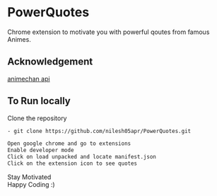 # PowerQuotes  

Chrome extension to motivate you with powerful qoutes from famous Animes.  

## Acknowledgement  

[animechan api](https://animechan.vercel.app/)  

## To Run locally

Clone the repository
```bash
- git clone https://github.com/nilesh05apr/PowerQuotes.git  
```

```bash
Open google chrome and go to extensions   
Enable developer mode  
Click on load unpacked and locate manifest.json   
Click on the extension icon to see quotes   
``` 

Stay Motivated  
Happy Coding :)  

